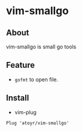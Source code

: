 # vim-smallgo

## About
vim-smallgo is small go tools

## Feature
* `gofmt` to open file.

## Install
- vim-plug
```
Plug 'atoyr/vim-smallgo'
```
